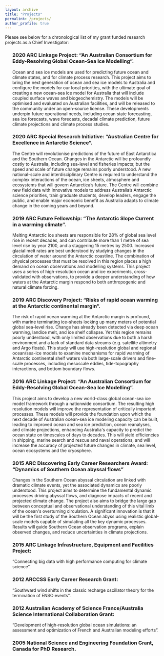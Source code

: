 ```yaml
---
layout: archive
title: "Projects"
permalink: /projects/
author_profile: true
---
```


<section class="page__content" itemprop="text">

<p>Please see below for a chronological list of my grant funded research projects as a Chief Investigator:</p>

<ul>

<h3> 2020 ARC Linkage Project: “An Australian Consortium for Eddy-Resolving Global Ocean-Sea Ice Modelling”.</h3>

Ocean and sea ice models are used for predicting future ocean and climate states, and for climate process
research. This project aims to bring the next generation of ocean and sea ice models to Australia and configure
the models for our local priorities, with the ultimate goal of creating a new ocean-sea ice model for Australia that
will include coupled surface waves and biogeochemistry. The models will be optimised and evaluated on
Australian facilities, and will be released to the community under an open-source license. These developments
underpin future operational needs, including ocean state forecasting, sea ice forecasts, wave forecasts, decadal
climate prediction, future climate projections and climate process studies.

<h3> 2020 ARC Special Research Initiative: “Australian Centre for Excellence in Antarctic Science”.</h3> 

The Centre will revolutionise predictions of the future of East Antarctica and the Southern Ocean. Changes in the
Antarctic will be profoundly costly to Australia, including sea-level and fisheries impacts; but the speed and scale
of future change remains poorly understood. A new national-scale and interdisciplinary Centre is required to
understand the complex interactions of the ocean, ice sheets, atmosphere and ecosystems that will govern
Antarctica’s future. The Centre will combine new field data with innovative models to address Australia’s Antarctic
science priorities, train graduate students, develop leaders, engage the public, and enable major economic benefit
as Australia adapts to climate change in the coming years and beyond.

<h3> 2019 ARC Future Fellowship: “The Antarctic Slope Current in a warming climate”. </h3>

Melting Antarctic ice sheets are responsible for 28% of global sea level rise in recent decades, and can contribute
more than 1 metre of sea level rise by year 2100, and a staggering 15 metres by 2500. Increased glacial melt
rates are best understood by studying changes in the circulation of water around the Antarctic coastline. The
combination of physical processes that must be resolved in this region places a high demand on ocean
observations and modelling systems. This project uses a series of high-resolution ocean and ice experiments,
cross-validated with observations, to provide a deeper understanding of how waters at the Antarctic margin
respond to both anthropogenic and natural climate forcing.

<h3> 2019 ARC Discovery Project: “Risks of rapid ocean warming at the Antarctic continental margin”.</h3> 

The risk of rapid ocean warming at the Antarctic margin is profound, with marine terminating ice-sheets locking up
many meters of potential global sea-level rise. Change has already been detected via deep ocean warming, landice
melt, and ice shelf collapse. Yet this region remains poorly understood, with only limited observations due to
both a harsh environment and a lack of standard data streams (e.g. satellite altimetry and Argo floats). This study
will use high-resolution global and regional ocean/sea-ice models to examine mechanisms for rapid warming of
Antarctic continental shelf waters via both large-scale drivers and fine-scale processes, including mesoscale
eddies, tide-topography interactions, and bottom boundary flows.

<h3> 2016 ARC Linkage Project: “An Australian Consortium for Eddy-Resolving Global Ocean-Sea Ice Modelling”.</h3> 

This project aims to develop a new world-class global ocean-sea ice model framework through a nationwide
consortium. The resulting high resolution models will improve the representation of critically important processes.
These models will provide the foundation upon which the next decade of Australian ocean-sea ice modeling
capacity can be built, leading to improved ocean and sea ice prediction, ocean reanalyses, and climate
projections, enhancing Australia's capacity to predict the ocean state on timescales of days to decades. This will
yield efficiencies in shipping, marine search and rescue and naval operations, and will increase the accuracy of projected future changes in climate, sea level, ocean ecosystems and the cryosphere.

<h3> 2015 ARC Discovering Early Career Researchers Award: “Dynamics of Southern Ocean abyssal flows”</h3> 

Changes in the Southern Ocean abyssal circulation are linked with dramatic climate events, yet
the associated dynamics are poorly understood. This project aims to determine the fundamental
dynamic processes driving abyssal flows, and diagnose impacts of recent and projected climate
change. The project also aims to bridge the large gap between conceptual and observational
understanding of this vital limb of the ocean's overturning circulation. A significant innovation is
that it will be the first study of the Southern Ocean abyss using realistic global-scale models
capable of simulating all the key dynamic processes. Results will guide Southern Ocean
observation programs, explain observed changes, and reduce uncertainties in climate
projections.

<h3> 2015 ARC Linkage Infrastructure, Equipment and Facilities Project:</h3> “Connecting big data with high performance computing for climate science”.

<h3>2012 ARCCSS Early Career Research Grant:</h3> “Southward wind shifts in the classic recharge oscillator theory for the termination of ENSO events”.

<h3>2012 Australian Academy of Science France/Australia Science International Collaboration Grant:</h3> “Development of high-resolution global ocean simulations: an assessment and optimization of French and Australian modeling efforts”.

<h3>2005 National Science and Engineering Foundation Grant, Canada for PhD Research.

<ul>

